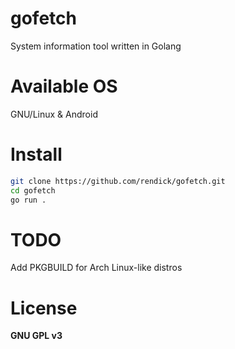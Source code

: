 # gofetch

System information tool written in Golang 

# Available OS

GNU/Linux & Android

# Install

```bash
git clone https://github.com/rendick/gofetch.git
cd gofetch
go run .
```

# TODO

Add PKGBUILD for Arch Linux-like distros

# License

**GNU GPL v3**

